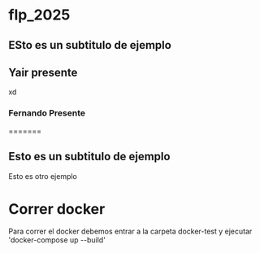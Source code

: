 # flp_2025

## ESto es un subtitulo de ejemplo

## Yair presente 

xd

### Fernando Presente
=======
## Esto es un subtitulo de ejemplo

Esto es otro ejemplo

# Correr docker

Para correr el docker debemos entrar a la carpeta docker-test y ejecutar 'docker-compose up --build'
